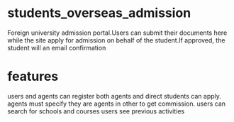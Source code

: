 # students_overseas_admission
Foreign university admission portal.Users can submit their documents here while the site apply for admission on behalf of the student.If approved, the student will an email confirmation
# features
users and agents can register
both agents and direct students  can apply.
agents must specify they are agents in other to get commission.
users can search for schools and courses
users see previous activities
